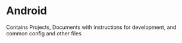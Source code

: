 # Android
Contains Projects, Documents with instructions for development, and common config and other files
